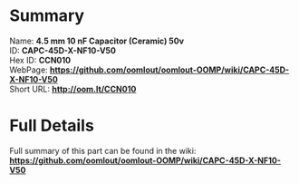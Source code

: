
Summary
=================
  
Name: __4.5 mm 10 nF Capacitor (Ceramic) 50v__    
ID: __CAPC-45D-X-NF10-V50__   
Hex ID: __CCN010__   
WebPage: __https://github.com/oomlout/oomlout-OOMP/wiki/CAPC-45D-X-NF10-V50__   
Short URL: __http://oom.lt/CCN010__   

Full Details
==========================
Full summary of this part can be found in the wiki:   
__https://github.com/oomlout/oomlout-OOMP/wiki/CAPC-45D-X-NF10-V50__    

